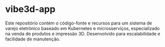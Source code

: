 # vibe3d-app
Este repositório contém o código-fonte e recursos para um sistema de varejo eletrônico baseado em Kubernetes e microsserviços, especializado na venda de produtos e impressão 3D. Desenvolvido para escalabilidade e facilidade de manutenção.
